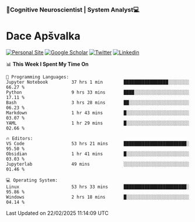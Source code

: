 ### 🧠Cognitive Neuroscientist | System Analyst💻
# Dace Apšvalka

[![Personal Site](https://img.shields.io/badge/website-teal?style=for-the-badge&logo=About.me&logoColor=white)](https://dcdace.net/)
[![Google Scholar](https://img.shields.io/badge/Scholar-yellow?style=for-the-badge&logo=googlescholar&logoColor=ffffff)](https://scholar.google.com/citations?hl=en&user=W8q0HBkAAAAJ&view_op=list_works&sortby=pubdate)
[![Twitter](https://img.shields.io/badge/Twitter-1DA1F2?logo=twitter&logoColor=white&style=for-the-badge)](https://twitter.com/dcdace)
[![Linkedin](https://img.shields.io/badge/linkedin-0077B5?logo=linkedin&logoColor=white&style=for-the-badge)](https://www.linkedin.com/in/dace-apsvalka/)

<!--
[![Dace's wakatime stats](https://github-readme-stats.vercel.app/api/wakatime?username=dcdace&theme=react&layout=compact&custom_title=Coding+past+7+days&v=2)](https://github.com/dcdace/dcdace)


[![github](https://img.shields.io/github/followers/dcdace?logo=github&style=plastic)](https://github.com/dcdace?tab=followers "GitHub followers")
[![wakatime](https://wakatime.com/badge/user/6e7556d3-b1db-4eef-a7e8-9bad735fc27e.svg?style=plastic?v=2)](https://wakatime.com/@6e7556d3-b1db-4eef-a7e8-9bad735fc27e "Total time coded since Feb 28 2022")

[![twitter](https://img.shields.io/twitter/follow/dcdace?label=followers&logo=twitter&color=%23007ec6&style=plastic)](https://twitter.com/dcdace "Twitter followers")

[![Dace's languages](https://github-readme-stats-one-nu-13.vercel.app/api/top-langs/?username=dcdace&langs_count=10&theme=nord&layout=compact)](https://github.com/anuraghazra/github-readme-stats) 
[![Dace's GitHub stats](https://github-readme-stats-one-nu-13.vercel.app/api?username=dcdace&theme=dracula&hide=prs,issues&count_private=true&show_icons=true&hide_rank=true&include_all_commits=true&hide_title=false&custom_title=GitHub+Stats)](https://github.com/anuraghazra/github-readme-stats)
-->

<!--START_SECTION:waka-->
📊 **This Week I Spent My Time On** 

```text
💬 Programming Languages: 
Jupyter Notebook         37 hrs 1 min        █████████████████░░░░░░░░   66.27 % 
Python                   9 hrs 33 mins       ████░░░░░░░░░░░░░░░░░░░░░   17.11 % 
Bash                     3 hrs 28 mins       ██░░░░░░░░░░░░░░░░░░░░░░░   06.23 % 
Markdown                 1 hr 43 mins        █░░░░░░░░░░░░░░░░░░░░░░░░   03.07 % 
YAML                     1 hr 29 mins        █░░░░░░░░░░░░░░░░░░░░░░░░   02.66 % 

🔥 Editors: 
VS Code                  53 hrs 21 mins      ████████████████████████░   95.50 % 
Obsidian                 1 hr 41 mins        █░░░░░░░░░░░░░░░░░░░░░░░░   03.03 % 
Jupyterlab               49 mins             ░░░░░░░░░░░░░░░░░░░░░░░░░   01.46 % 

💻 Operating System: 
Linux                    53 hrs 33 mins      ████████████████████████░   95.86 % 
Windows                  2 hrs 18 mins       █░░░░░░░░░░░░░░░░░░░░░░░░   04.14 % 
```


 Last Updated on 22/02/2025 11:14:09 UTC
<!--END_SECTION:waka-->

